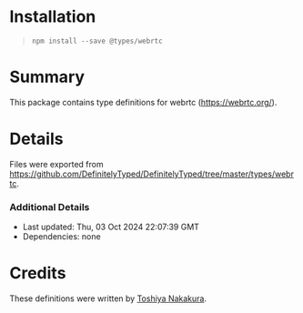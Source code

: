 # Installation
> `npm install --save @types/webrtc`

# Summary
This package contains type definitions for webrtc (https://webrtc.org/).

# Details
Files were exported from https://github.com/DefinitelyTyped/DefinitelyTyped/tree/master/types/webrtc.

### Additional Details
 * Last updated: Thu, 03 Oct 2024 22:07:39 GMT
 * Dependencies: none

# Credits
These definitions were written by [Toshiya Nakakura](https://github.com/nakakura).
